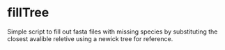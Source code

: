 # fillTree

Simple script to fill out fasta files with missing species by substituting the closest avalible reletive using a newick tree for reference.
